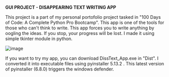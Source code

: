 **GUI PROJECT - DISAPPEARING TEXT WRITING APP**

This project is a part of my personal portofolio project tasked in "100 Days of Code: A Complete Python Pro Bootcamp". This app is one of the tools for those who can't think to write. This app forces you to write anything by oogling the ideas. If you stop, your progress will be lost. I made it using simple tkinter module in python.

![image](https://github.com/ShxCell/Disappearing_text_writing_app/assets/153971289/3d70ab63-d8e1-4de3-8120-b0fb157b7a9b)

If you want to try my app, you can download DissText_App.exe in "Dist". I converted it into executable files using pyinstaller 5.13.2 . This latest version of pyinstaller (6.8.0) triggers the windows defender.
